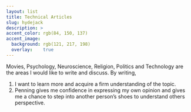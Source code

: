 ```yaml
---
layout: list
title: Technical Articles
slug: hydejack
description: >
accent_color: rgb(84, 150, 137)
accent_image:
  background: rgb(121, 217, 198)
  overlay:    true
---
```

Movies, Psychology, Neuroscience, Religion, Politics and Technology are the areas I would like to write and discuss. By writing, 
1. I want to learn more and acquire a firm understanding of the topic. 
2. Penning gives me confidence in expressing my own opinion and gives me a chance to step into another person’s shoes to understand others perspective.